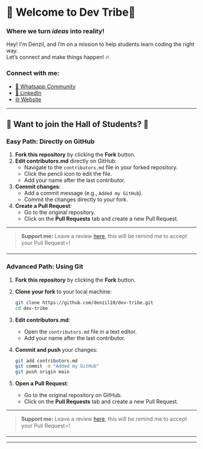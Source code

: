 # 🚀 Welcome to Dev Tribe🚀

### Where we turn *ideas* into **reality**!


Hey! I'm Denzil, and I’m on a mission to help students learn coding the right way.  
Let’s connect and make things happen! 🔥

### Connect with me:
<ul>
  <li><a href="https://chat.whatsapp.com/BkMq55Sx85s4876sNDvL2A"_blank">👥 Whatsapp Community</a></li>
  <li><a href="https://www.linkedin.com/in/denzil-nelson-b18121220/" target="_blank">💼 LinkedIn</a></li>
  <li><a href="https://next-sigma-weld.vercel.app/"_blank">🌐 Website</a></li>
</ul>


---

## 🎉 Want to join the Hall of Students? 🎉

### Easy Path: Directly on GitHub

1. **Fork this repository** by clicking the **Fork** button.
2. **Edit contributors.md** directly on GitHub:
   - Navigate to the `contributors.md` file in your forked repository.
   - Click the pencil icon to edit the file.
   - Add your name after the last contributor.
3. **Commit changes**:
   - Add a commit message (e.g., `Added my GitHub`).
   - Commit the changes directly to your fork.
4. **Create a Pull Request**:
   - Go to the original repository.
   - Click on the **Pull Requests** tab and create a new Pull Request.

---

> **Support me:** Leave a review <a href="https://www.superprof.co.in/ir/33615137-04f85c" target="_blank" rel="noopener noreferrer">here</a>, this will be remind me to accept your Pull Request⭐!

---

### Advanced Path: Using Git

1. **Fork this repository** by clicking the **Fork** button.
2. **Clone your fork** to your local machine:

   ```bash
   git clone https://github.com/denzil10/dev-tribe.git
   cd dev-tribe
   ```

3. **Edit contributors.md**:
   - Open the `contributors.md` file in a text editor.
   - Add your name after the last contributor.

4. **Commit and push** your changes:

   ```bash
   git add contributors.md
   git commit -m "Added my GitHub"
   git push origin main
   ```

5. **Open a Pull Request**:
   - Go to the original repository on GitHub.
   - Click on the **Pull Requests** tab and create a new Pull Request.
---

> **Support me:** Leave a review <a href="https://www.superprof.co.in/ir/33615137-04f85c" target="_blank" rel="noopener noreferrer">here</a>, this will be remind me to accept your Pull Request⭐!

---

---
